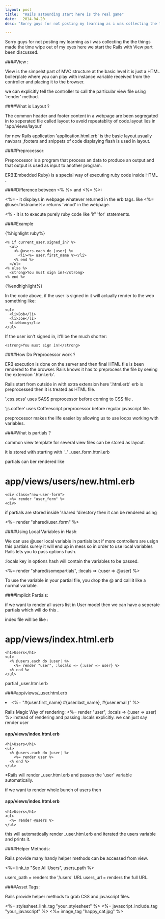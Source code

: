 ```yaml
---
layout: post
title:  "Rails astounding start here is the real game"
date:   2014-04-20 
desc: "Sorry guys for not posting my learning as i was collecting the the things made the time wipe out of my eyes here we start the Rails with View part been discussed."

---
```



Sorry guys for not posting my learning as i was collecting the the things made the time wipe out of my eyes here we start the Rails with View part been discussed.

####View :

View is the simpelst part of MVC structure at the basic level it is just a HTML boilerplate where you can play with instance variable received from the controller and placing it to the browser.

we can explicitly tell the controller to call the particular view file using 'render' method.

####What is Layout ?

The common header and footer content in a webpage are been segregated in to seperated file called layout to avoid repeatablity of code.layout lies in 'app/views/layout'

for new Rails application 'application.html.erb' is the basic layout.usually navbars ,footers and snippets of code displaying flash is used in layout.

####Preprocessor:

Preprocessor is a program that process an data to produce an output and that output is used as input to another program.

ERB(Embedded Ruby) is a special way of executing ruby code inside HTML .

####Difference between <% %> and <%= %>:

<%= - it displays in webpage whatever returned in the erb tags. like <%= @user.firstname%> returns 'vinod' in the webpage.

<% - it is to execute purely ruby code like 'if' 'for' statements.

####Example

{%highlight ruby%}

    <% if current_user.signed_in? %>
      <ul>
        <% @users.each do |user| %>
          <li><%= user.first_name %></li>
        <% end %>
      </ul>
    <% else %>
      <strong>You must sign in!</strong>
    <% end %>

{%endhighlight%}

In the code above, if the user is signed in it will actually render to the web something like:

    <ul>
      <li>Bob</li>
      <li>Joe</li>
      <li>Nancy</li>
    </ul>

If the user isn't signed in, it'll be the much shorter:

    <strong>You must sign in!</strong>

####How Do Preprocessor work ?

ERB execution is done on the server and then final HTML file is been rendered to the browser. Rails knows it has to preprocess the file by seeing the extension '.html.erb'.

Rails start from outside in with extra extension here '.html.erb' erb is preprocessed then it is treated as HTML file.

'.css.scss' uses SASS preprocessor before coming to CSS file .

'js.coffee' uses Coffeescript preprocessor before regular javascript file.

preprocessor makes the life easier by allowing us to use loops working with variables.

####What is partials ?

common view template for several view files can be stored as layout.

it is stored with starting with '_' _user_form.html.erb

partials can ber rendered like
   # app/views/users/new.html.erb
    <div class="new-user-form">
      <%= render "user_form" %>
    <div>

 if partials are stored inside 'shared 'directory then it can be rendered using

 <%= render "shared/user_form" %>

 ####Using Local Variables in Hash:

 We can use @user local variable in partials but if more controllers are usign this partials surely it will end up in mess so in order to use local variables Rails lets you to pass options hash.

 :locals key in options hash will contain the variables to be passed.

 <%= render "shared/somepartials", :locals => {:user => @user} %>

 To use the variable in your partial file, you drop the @ and call it like a normal variable.

####Implicit Partials:

if we want to render all users list in User model then we can have a seperate partials which will do this .

index file will be like :
   # app/views/index.html.erb
    <h1>Users</h1>
    <ul>
      <% @users.each do |user| %>
        <%= render "user", :locals => {:user => user} %>
      <% end %>
    </ul>

partial _user.html.erb

  ####app/views/_user.html.erb
    <li><%= "#{user.first_name} #{user.last_name}, #{user.email}" %></li>


Rails Magic Way of rendering:
    <%= render "user", :locals => {:user => user} %>
instead of rendering and passing :locals explicitly. we can just say render user


   #### app/views/index.html.erb
    <h1>Users</h1>
    <ul>
      <% @users.each do |user| %>
        <%= render user %>     
      <% end %>
    </ul>

*Rails will render _user.html.erb and passes the 'user' variable automatically.

if we want to render whole bunch of users then 

  #### app/views/index.html.erb
    <h1>Users</h1>
    <ul>
      <%= render @users %>
    </ul>

this will automatically render _user.html.erb and iterated the users variable and prints it.

####Helper Methods:

Rails provide many handy helper methods can be accessed from view.

  <%= link_to "See All Users", users_path %>

  users_path = renders the '/users' URL
  users_url = renders the full URL.

####Asset Tags:

Rails provide helper methods to grab CSS and javascript files.

<%= stylesheet_link_tag "your_stylesheet" %>
    <%= javascript_include_tag "your_javascript" %>
    <%= image_tag "happy_cat.jpg" %>

